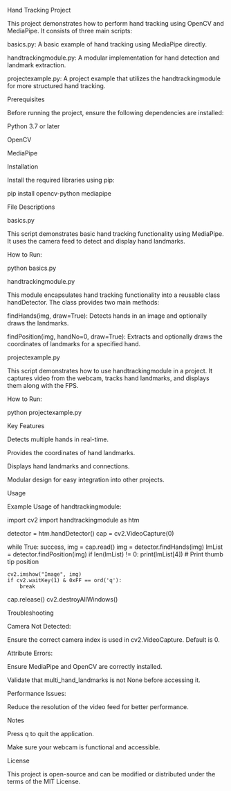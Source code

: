Hand Tracking Project

This project demonstrates how to perform hand tracking using OpenCV and MediaPipe. It consists of three main scripts:

basics.py: A basic example of hand tracking using MediaPipe directly.

handtrackingmodule.py: A modular implementation for hand detection and landmark extraction.

projectexample.py: A project example that utilizes the handtrackingmodule for more structured hand tracking.

Prerequisites

Before running the project, ensure the following dependencies are installed:

Python 3.7 or later

OpenCV

MediaPipe

Installation

Install the required libraries using pip:

pip install opencv-python mediapipe

File Descriptions

basics.py

This script demonstrates basic hand tracking functionality using MediaPipe. It uses the camera feed to detect and display hand landmarks.

How to Run:

python basics.py

handtrackingmodule.py

This module encapsulates hand tracking functionality into a reusable class handDetector. The class provides two main methods:

findHands(img, draw=True): Detects hands in an image and optionally draws the landmarks.

findPosition(img, handNo=0, draw=True): Extracts and optionally draws the coordinates of landmarks for a specified hand.

projectexample.py

This script demonstrates how to use handtrackingmodule in a project. It captures video from the webcam, tracks hand landmarks, and displays them along with the FPS.

How to Run:

python projectexample.py

Key Features

Detects multiple hands in real-time.

Provides the coordinates of hand landmarks.

Displays hand landmarks and connections.

Modular design for easy integration into other projects.

Usage

Example Usage of handtrackingmodule:

import cv2
import handtrackingmodule as htm

detector = htm.handDetector()
cap = cv2.VideoCapture(0)

while True:
    success, img = cap.read()
    img = detector.findHands(img)
    lmList = detector.findPosition(img)
    if len(lmList) != 0:
        print(lmList[4])  # Print thumb tip position

    cv2.imshow("Image", img)
    if cv2.waitKey(1) & 0xFF == ord('q'):
        break

cap.release()
cv2.destroyAllWindows()

Troubleshooting

Camera Not Detected:

Ensure the correct camera index is used in cv2.VideoCapture. Default is 0.

Attribute Errors:

Ensure MediaPipe and OpenCV are correctly installed.

Validate that multi_hand_landmarks is not None before accessing it.

Performance Issues:

Reduce the resolution of the video feed for better performance.

Notes

Press q to quit the application.

Make sure your webcam is functional and accessible.

License

This project is open-source and can be modified or distributed under the terms of the MIT License.
